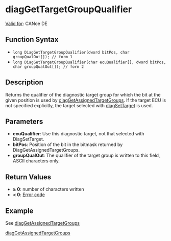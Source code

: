 # diagGetTargetGroupQualifier

[Valid for](../../../Shared/FeatureAvailability.md): CANoe DE

## Function Syntax

- `long DiagGetTargetGroupQualifier(dword bitPos, char groupQualOut[]); // form 1`
- `long DiagGetTargetGroupQualifier(char ecuQualifier[], dword bitPos, char groupQualOut[]); // form 2`

## Description

Returns the qualifier of the diagnostic target group for which the bit at the given position is used by [diagGetAssignedTargetGroups](CAPLfunctionDiagGetAssignedTargetGroups.md). If the target ECU is not specified explicitly, the target selected with [diagSetTarget](CAPLfunctionDiagSetTarget.md) is used.

## Parameters

- **ecuQualifier**: Use this diagnostic target, not that selected with DiagSetTarget.
- **bitPos**: Position of the bit in the bitmask returned by DiagGetAssignedTargetGroups.
- **groupQualOut**: The qualifier of the target group is written to this field, ASCII characters only.

## Return Values

- **≥ 0**: number of characters written
- **< 0**: [Error code](../CAPLfunctionsDiagnosticsErrorCode.md)

## Example

See [diagGetAssignedTargetGroups](CAPLfunctionDiagGetAssignedTargetGroups.md)

[diagGetAssignedTargetGroups](CAPLfunctionDiagGetAssignedTargetGroups.md)
